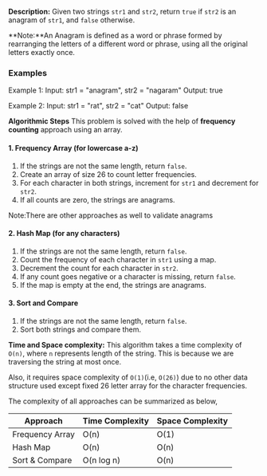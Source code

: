 **Description:**
Given two strings `str1` and `str2`, return `true` if `str2` is an anagram of `str1`, and `false` otherwise.

**Note:**An Anagram is defined as a word or phrase formed by rearranging the letters of a different word or phrase, using all the original letters exactly once.

### Examples
Example 1:
Input: str1 = "anagram", str2 = "nagaram"
Output: true

Example 2:
Input: str1 = "rat", str2 = "cat"
Output: false

**Algorithmic Steps**
This problem is solved with the help of **frequency counting** approach using an array. 

#### 1. Frequency Array (for lowercase a-z)

1. If the strings are not the same length, return `false`.
2. Create an array of size 26 to count letter frequencies.
3. For each character in both strings, increment for `str1` and decrement for `str2`.
4. If all counts are zero, the strings are anagrams.

Note:There are other approaches as well to validate anagrams

#### 2. Hash Map (for any characters)

1. If the strings are not the same length, return `false`.
2. Count the frequency of each character in `str1` using a map.
3. Decrement the count for each character in `str2`.
4. If any count goes negative or a character is missing, return `false`.
5. If the map is empty at the end, the strings are anagrams.

#### 3. Sort and Compare

1. If the strings are not the same length, return `false`.
2. Sort both strings and compare them.


**Time and Space complexity:**
This algorithm takes a time complexity of `O(n)`, where `n` represents length of the string. This is because we are traversing the string at most once. 

Also, it requires space complexity of `O(1)`(i.e, `O(26)`) due to no other data structure used except fixed 26 letter array for the character frequencies.

The complexity of all approaches can be summarized as below,

| Approach         | Time Complexity | Space Complexity |
|------------------|----------------|-----------------|
| Frequency Array  | O(n)           | O(1)            |
| Hash Map         | O(n)           | O(n)            |
| Sort & Compare   | O(n log n)     | O(n)            |